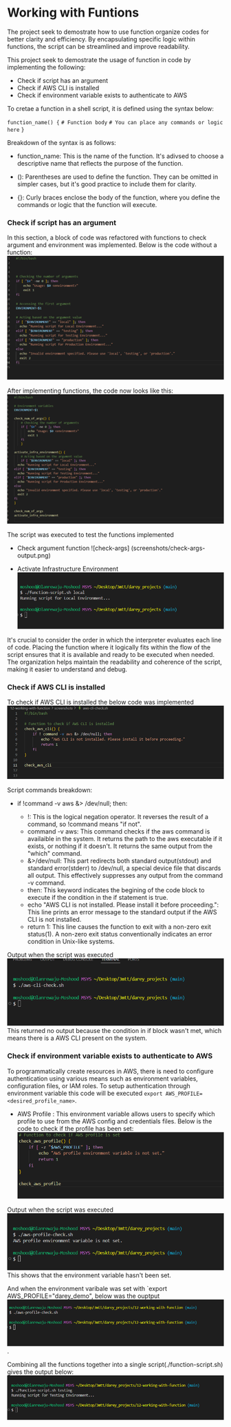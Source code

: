 # Working with Funtions

The project seek to demostrate how to use function organize codes for better clarity and efficiency.
By encapsulating specific logic within functions, the script can be streamlined and improve readability.

This project seek to demostrate the usage of function in code by implementing the following:

- Check if script has an argument
- Check if AWS CLI is installed
- Check if environment variable exists to authenticate to AWS

To cretae a function in a shell script, it is defined using the syntax below:

` function_name() { `
   ` # Function body `
   ` # You can place any commands or logic here `
   `}`

Breakdown of the syntax is as follows:

- function_name: This is the name of the function. It's adivsed to choose a descriptive name that reflects the purpose of the function.

- (): Parentheses are used to define the function. They can be omitted in simpler cases, but it's good practice to include them for clarity.

- {}: Curly braces enclose the body of the function, where you define the commands or logic that the function will execute.

### Check if script has an argument

In this section, a block of code was refactored with functions to check argument and environment was implemented.
Below is the code without a function:
![code-without-function](screenshots/code-without-func.png)

After implementing functions, the code now looks like this:
![code-with-function](screenshots/args-func.png)

The script was executed to test the functions implemented

- Check argument function
![check-args]
(screenshots/check-args-output.png)

- Activate Infrastructure Environment
![activate-infra-env](screenshots/infra-env-output.png)

It's crucial to consider the order in which the interpreter evaluates each line of code. Placing the function where it logically fits within the flow of the script ensures that it is available and ready to be executed when needed. The organization helps maintain the readability and coherence of the script, making it easier to understand and debug.

### Check if AWS CLI is installed

To check if AWS CLI is installed the below code was implemented
![aws-cli-checker](screenshots/aws-cli-check-script.png)

Script commands breakdown:

- if !command -v aws &> /dev/null; then:

  - !: This is the logical negation operator. It reverses the result of  a command, so !command means "if not".
  - command -v aws: This command checks if the aws command is availaible in the system. It returns the path to the aws executable if it exists, or nothing if it doesn't. It returns the same output from the "which" command.
  - &>/dev/null: This part redirects both standard output(stdout) and standard error(stderr) to /dev/null, a special device file that discards all output. This effectively suppresses any output from the command -v command.
  - then: This keyword indicates the begining of the code block to execute if the condition in the if statement is true.
  - echo "AWS CLI is not installed. Please install it before proceeding.": This line prints an error message to the standard output if the AWS CLI is not installed.
  - return 1: This line causes the function to exit with a non-zero exit status(1). A non-zero exit status conventionally indicates an error condition in Unix-like systems.

Output when the script was executed
![aws-cli-output](screenshots/aws-cli-check-output.png)
This returned no output because the condition in if block wasn't met, which means there is a AWS CLI present on the system.

### Check if environment variable exists to authenticate to AWS

To programmatically create resources in AWS, there is need to configure authentication using various means such as environment variables, configuration files, or IAM roles.
To setup authentication through environment variable this code will be executed `export AWS_PROFILE=<desired_profile_name>`.

- AWS Profile : This environment variable allows users to specify which profile to use from the AWS config and credentials files.
Below is the code to check if the profile has been set:
![aws=profile](screenshots/check-aws-profile-script.png)

Output when the script was executed
![aws-profile-output](screenshots/aws-profile-check-output.png)
This shows that the environment variable hasn't been set.

And when the environment varibale was set  with `export AWS_PROFILE="darey_demo", below was the ouptput
![aws-profile-set](screenshots/aws-profile-check-output2.png).

Combining all the functions together into a single script(./function-script.sh) gives the output below:
![full-script-output](screenshots/full-script-output.png)
